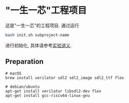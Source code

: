 # "一生一芯"工程项目

这是"一生一芯"的工程项目. 通过运行
```bash
bash init.sh subproject-name
```
进行初始化, 具体请参考[实验讲义][lecture note].

[lecture note]: https://ysyx.oscc.cc/docs/

## Preparation

```shell
# macOS
brew install verilator sdl2 sdl2_image sdl2_ttf flex

# debian/ubuntu
apt-get install verilator libsdl2-dev flex
apt-get install gcc-riscv64-linux-gnu
```
